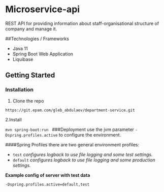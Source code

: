 # Microservice-api 
REST API for providing information about staff-organisational structure of company and manage it.

##Technologies / Frameworks
+ Java 11
+ Spring Boot Web Application
+ Liquibase

## Getting Started

### Installation
1. Clone the repo

`https://git.epam.com/gleb_abdulaev/department-service.git`

2.Install

`mvn spring-boot:run `
###Deployment
use the jvm parameter `-Dspring.profiles.active` to configure the environment.

####Spring Profiles
there are two general environment profiles:
+ `test`
_configures logback to use file logging and some test settings._
+ `default`
_configures logback to use file logging and some production settings._

**Example config of server with test data**

`-Dspring.profiles.active=default,test`
